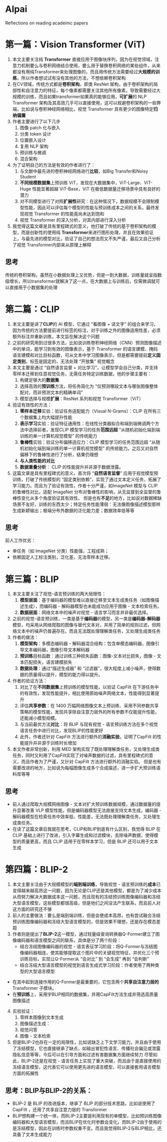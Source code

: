 # AIpai
Reflections on reading acadeimc papers
# 第一篇：Vision Transformer (ViT)
1. 本文主要关注纯 **Transformer** 直接应用于图像块序列，因为在视觉领域，注意力机制要么与卷积网络结合使用，要么用于替换卷积网络的某些组件，从来都没有用纯Transformer来处理图像的，而且用传统方法需要经过**大规模的训练**，所以作者想试试有没有其他的方法，不想依赖卷积架构
2. 在CV领域，传统方式都是**卷积架构**，即类 ResNet 架构，由于卷积架构的局部性和自注意力的特征，每个像素都需要关注其他所有像素，导致需要经过大规模的训练，而且如果transformer如果真的能够应用，**可扩展**的 NLP Transformer 架构及其高效几乎可以直接使用，这可以规避卷积架构的一些弊端，比如说与卷积神经网络相比，视觉 Transformer 具有更少的图像特定**归纳偏置**
3. 作者主要进行了以下几步
   1. 图像 patch 化与嵌入
   2. 分类 token 设计
   3. 位置嵌入设计
   4. 复用 NLP 架构
   5. 预训练与微调
   6. 混合架构
4. 为了证明自己的方法是有效的作者进行了：
   1. 与文献中最先进的卷积神经网络进行**比较**，如Big Transfer和Noisy Student
   2. **不同规模数据集**上预训练 ViT，发现在大数据集中，ViT-Large、ViT-Huge 性能显著超越 ViT-Base，ViT 在极低数据量迁移场景中具有良好的潜力
   3. 对不同模型进行了对照**扩展性**研究：在这种情况下，数据规模不会限制模型性能，因此可以评估每个模型的性能与预训练成本之间的关系，最终发现视觉 Transformer 的性能竟尚未达到饱和
   4. 视觉 Transformer 的深入分析，对其内部进行深入分析
5. 我觉得这篇文章是具有里程碑式的意义，他打破了传统的基于卷积架构的模型，而是创新性的使用纯 **Transformer**来进行图形处理，并且在效果验证上，与最先进的模型对比，验证了自己的想法而又不失严谨，最后又自己分析了视觉 Transformer内部来从原理上解释

## 思考
传统的卷积架构，虽然在小数据处理上又优势，但是一到大数据，训练量就呈指数级增长，所以transformer就解决了这一点，在大数据上与训练后，仅需微调就可以直接用于小数据集的处理

# 第二篇：CLIP
1. 本文主要是讲了**CLIP**的 AI 模型，它通过 “看图像 + 读文字” 的组合来学习，因为传统的方法要提前进行标签的标注，对于训练之外的图像适用性差，必须额外标注并重新训练，本文旨在解决这个问题
2. 之前的研究用到过很多方法，比如说训练卷积神经网络（CNN）预测图像描述中的单词，能学习到有效的图像表示，基于 Transformer 的语言建模、掩码语言建模和对比目标函数，可从文本中学习图像表示，但是都需要提前**定义固定类别**，标签是固定的，无法处理 “开放集” 视觉概念
3. 本文主要是通过 “自然语言监督 + 对比学习”，让模型学会自己分类，并支持零样本迁移到任意视觉任务，无需任务特定训练数据，他的步骤主要有：
   1. 构建足够大的**数据集**
   2. 选择高效的**预训练**方法，将任务简化为 “仅预测哪段文本与哪张图像整体配对，而非预测文本的精确单词”
   3. 模型选择与规模**扩展**：ResNet 系列和视觉 Transformer（ViT）
4. 验证有效性的方法：
   1. **零样本迁移**实验：验证任务适配能力（Visual N-Grams）：CLIP 在所有三个数据集上均大幅提升性能
   2. **表示学习**实验：验证特征通用性：在线性分类器拟合和端到端微调两个方法中选择前者，发现CLIP 模型学习的任务**范围远超** “从随机初始化端到端训练的单一计算机视觉模型” 的传统能力
   3. **鲁棒性**实验：验证分布偏移适应力：CLIP 模型学习的任务范围远超 “从随机初始化端到端训练的单一计算机视觉模型” 的传统能力。之后又对自然偏移下的鲁棒性进行了分析，结果仍理想
   4. **与人类性能的对比**
   5. **数据重叠分析**： CLIP 的性能提升并非源于数据泄露。
5. 这篇文章是具有里程碑式的意义，首次将 “**自然语言监督**” 应用于视觉模型预训练，打破了传统模型的 “固定类别依赖”，实现了通过文本定义任务，拓展了学习能力。而且为了验证有效性，作者十分严谨，如ImageNet 模型与 CLIP 的鲁棒性对比，适配 ImageNet 分布对鲁棒性的影响，从无监督到全监督的鲁棒性变化从多个角度验证其有效性。
   但是也有**不足**的地方，比如说对数据稀缺场景不友好，训练的东西太少；特定任务性能薄弱：无法像图像描述模型那样生成新颖输出；极端分布外数据的泛化能力差；数据效率低等等

## 思考
前人工作优劣：
- 单任务（如 ImageNet 分类）性能强，工程成熟；
- 依赖固定人工标注类别，泛化差，无法零样本迁移。

# 第三篇：BLIP
1. 本文主要关注了视觉-语言预训练的两大局限性：
   1. **模型层面**：基于编码器的模型难以直接迁移至文本生成类任务（如图像描述生成），而编码器 - 解码器模型也未能成功应用于图像 - 文本检索任务。
   2. **数据层面**：网络文本中的噪声对视觉 - 语言学习而言并非最优选择。
2. 之前的视觉-语言预训练，一类是基于**编码器**的模型，另一类是**编码器-解码器**模型，均采用从网络爬取的图像与替代文本对，并用了简单的规则过滤，但网络文本中的噪声仍普遍存在。而且无法既处理理解类任务，又处理生成类任务
3. 作者的做法：
   1. **模型架构**：多模态编码器 - 解码器混合结构：包含单模态编码器，图像引导文本编码器，图像引导文本解码器
   2. **预训练**目标函数：通过训练三种损失函数：图像-文本对比损失，图像 - 文本匹配损失，语言建模损失
   3. **数据处理**：通过“描述生成器” 和 “过滤器”，很大程度上减小噪声，使得数据的质量得以提升，模型的能力得以提升。
4. 作者的验证方法：
   1. 对比了在**不同数据集**上预训练的模型性能，以验证 CapFilt 在下游任务中的有效性，发现性能提升，相比使用原始噪声网络文本，性能得到显著提升
   2. 评估**共享参数**：在 1400 万幅网络图像文本上预训练、采用不同参数共享策略的模型性能，发现共享除自注意力层外的所有参数不仅能提升性能，还能减小模型规模。
   3. 与当前最优方法**对比**：将 BLIP 与现有视觉 - 语言预训练方法在多个视觉语言任务中进行对比，发现BLIP的性能更好
   4. 此外，作者还针对 CapFilt 方法进行额外的**消融实验**，证明了CapFilt 的性能提升并非源于训练时长增加
5. 本文作者非常创新，利用 MED 架构实现了既处理理解类任务，又处理生成类任务，同时又利用了CapFilt实现了对噪声数据的过滤，具有里程碑式的意义，而且作者为了严谨，又针对 CapFilt 方法进行额外的消融实验。
   但是也有需要改进的地方，比如说为每幅图像生成多个合成描述，进一步扩大预训练语料库等等

## 思考
- 前人通过爬取大规模网络图像 - 文本对扩大预训练数据规模，通过数据量的提升显著改善 VLP 模型性能，但是编码器模型无法直接支持文本生成，编码器 - 解码器模型在检索任务中效率低、性能差，无法既处理理解类任务，又处理生成类任务。
- 在读了这篇文章后我就在思考，CLIP和BLIP到底有什么区别，我觉得 BLIP 在 CLIP 基础上进行了改进，引入字幕生成和过滤模块，去除噪声数据，使得模型的质量更高，而且 CLIP 适用于在零样本学习，但是 BLIP 还可以用于文本生成

# 第四篇：BLIP-2
1. 本文主要关注由于大规模模型的**端到端训练**，导致视觉 - 语言预训练的**成本**已变得越来越高昂这一问题，因为无论是CLIP还是其他模型，都是为了减少成本从而努力解决大数据成本这一问题，而且现有的冻结预训练图像编码器和冻结大型语言模型，这些模型都很高级，但是他们之间没法产生联系，而且前人对这方面的研究还不够
2. 前人的主要做法：要么是端到端训练，但是会使成本高昂，也有尝试融合冻结预训练图像编码器和冻结大型语言模型的，但是效果不理想，还是存在模态差距
3. 作者则是提出了**BLIP-2**这一模型，通过轻量级查询转换器Q-Former建立了图像编码器和语言模型之间的联系，具体是分了两个阶段：
   - 结合冻结图像编码器的视觉 - 语言表征学习阶段：将Q-Former与冻结图像编码器相连，使其能够提取这个图片中的关键视觉特征，并优化三个预训练目标，实现让Q-Former从 “会对比” 到 “会生成” 再到 “会判断”
   - 结合冻结大型语言模型的视觉到语言生成式学习阶段：作者使用了两种类型的大型语言模型
 - 在其中起到连接作用的Q-Former是最重要的，它包含两个**共享自注意力层的** Transformer 子模块。
 - 在**预训练**上，采用宇BLIP相同的数据集，并用CapFilt方法生成并筛选高质量图像描述
4. 实验验证：
   1. 零样本图像到文本生成
   2. 图像描述生成：
   3. 视觉问答
   4. 图像 - 文本检索
5. 但是BLIP-2也存在一定的局限性，比如说缺乏上下文学习能力，并且由于使用了冻结模型，它也直接继承了缺点，如输出冒犯性语言、传播社会偏见或泄露隐私信息等等，今后可以在引导方面和过滤有害数据集方面继续努力
   尽管如此，BLIP-2还是在视觉 - 语言任务上实现了重大突破，而且由于是直接使用的冻结语言模型，这代表它可以使用更先进的语言模型，可以直接套用语言模型方面的拓展性

## 思考：BLIP与BLIP-2的关系：
- BLIP-2 是 BLIP 的改进版本，继承了 BLIP 的部分技术思路，比如说使用了 CapFilt ，还用了共享自注意力层的 Transformer
- BLIP想构建一个统一体，而BLIP-2主要是利用现有的单模型，比如预训练图像编码器和大型语言模型，而且BLIP在优化时参数会变化，而BLIP-2由于使用的是冻结模型，因此在训练时参数权重不变。而且我觉得BLIP-2与BLIP相比，还具备了文本生成能力

